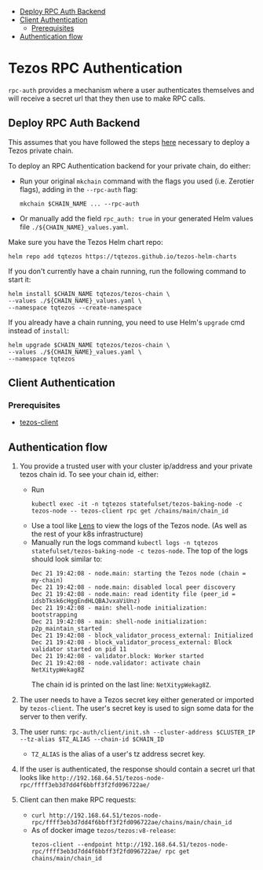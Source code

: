 - [Deploy RPC Auth Backend](#deploy-rpc-auth-backend)
- [Client Authentication](#client-authentication)
  - [Prerequisites](#prerequisites)
- [Authentication flow](#authentication-flow)

# Tezos RPC Authentication

`rpc-auth` provides a mechanism where a user authenticates themselves and will receive a secret url that they then use to make RPC calls.

## Deploy RPC Auth Backend

This assumes that you have followed the steps [here](../README.md) necessary to deploy a Tezos private chain.

To deploy an RPC Authentication backend for your private chain, do either:

- Run your original `mkchain` command with the flags you used (i.e. Zerotier flags), adding in the `--rpc-auth` flag:

  ```shell
  mkchain $CHAIN_NAME ... --rpc-auth
  ```

- Or manually add the field `rpc_auth: true` in your generated Helm values file `./${CHAIN_NAME}_values.yaml`.

Make sure you have the Tezos Helm chart repo:

```shell
helm repo add tqtezos https://tqtezos.github.io/tezos-helm-charts
```

If you don't currently have a chain running, run the following command to start it:

```shell
helm install $CHAIN_NAME tqtezos/tezos-chain \
--values ./${CHAIN_NAME}_values.yaml \
--namespace tqtezos --create-namespace
```

If you already have a chain running, you need to use Helm's `upgrade` cmd instead of `install`:

```shell
helm upgrade $CHAIN_NAME tqtezos/tezos-chain \
--values ./${CHAIN_NAME}_values.yaml \
--namespace tqtezos
```

## Client Authentication

### Prerequisites

- [tezos-client](https://assets.tqtezos.com/docs/setup/1-tezos-client/)

## Authentication flow

1. You provide a trusted user with your cluster ip/address and your private tezos chain id.
   To see your chain id, either:

   - Run
     ```shell
     kubectl exec -it -n tqtezos statefulset/tezos-baking-node -c tezos-node -- tezos-client rpc get /chains/main/chain_id
     ```
   - Use a tool like [Lens](https://k8slens.dev/) to view the logs of the Tezos node. (As well as the rest of your k8s infrastructure)
   - Manually run the logs command `kubectl logs -n tqtezos statefulset/tezos-baking-node -c tezos-node`. The top of the logs should look similar to:
     ```
     Dec 21 19:42:08 - node.main: starting the Tezos node (chain = my-chain)
     Dec 21 19:42:08 - node.main: disabled local peer discovery
     Dec 21 19:42:08 - node.main: read identity file (peer_id = idsbTksk6cHggEndHLQBAJvxaViUnz)
     Dec 21 19:42:08 - main: shell-node initialization: bootstrapping
     Dec 21 19:42:08 - main: shell-node initialization: p2p_maintain_started
     Dec 21 19:42:08 - block_validator_process_external: Initialized
     Dec 21 19:42:08 - block_validator_process_external: Block validator started on pid 11
     Dec 21 19:42:08 - validator.block: Worker started
     Dec 21 19:42:08 - node.validator: activate chain NetXitypWekag8Z
     ```
     The chain id is printed on the last line: `NetXitypWekag8Z`.

2. The user needs to have a Tezos secret key either generated or imported by `tezos-client`. The user's secret key is used to sign some data for the server to then verify.

3. The user runs: `rpc-auth/client/init.sh --cluster-address $CLUSTER_IP --tz-alias $TZ_ALIAS --chain-id $CHAIN_ID`

   - `TZ_ALIAS` is the alias of a user's tz address secret key.

4. If the user is authenticated, the response should contain a secret url that looks like `http://192.168.64.51/tezos-node-rpc/ffff3eb3d7dd4f6bbff3f2fd096722ae/`

5. Client can then make RPC requests:
   - `curl http://192.168.64.51/tezos-node-rpc/ffff3eb3d7dd4f6bbff3f2fd096722ae/chains/main/chain_id`
   - As of docker image `tezos/tezos:v8-release`:
     ```shell
     tezos-client --endpoint http://192.168.64.51/tezos-node-rpc/ffff3eb3d7dd4f6bbff3f2fd096722ae/ rpc get chains/main/chain_id
     ```
